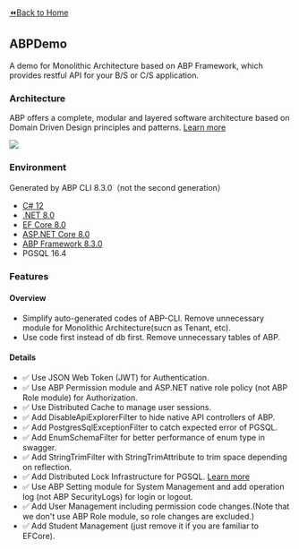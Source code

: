 [:rewind:Back to Home](https://github.com/Jocoboy/dotnet-demos/tree/master)

## ABPDemo

A demo for Monolithic Architecture based on ABP Framework, which provides restful API for your B/S or C/S application.

### Architecture

ABP offers a complete, modular and layered software architecture based on Domain Driven Design principles and patterns.
[Learn more](https://jocoboy.github.io/Hexo-Blog/2024/08/13/abp-and-ddd)

<img src = 'https://jocoboy.github.io/Hexo-Blog/2024/08/13/abp-and-ddd/abp_layer_deps.png'>

### Environment

Generated by ABP CLI 8.3.0（not the second generation）

- [C# 12](https://learn.microsoft.com/zh-cn/dotnet/csharp/whats-new/csharp-12)
- [.NET 8.0](https://learn.microsoft.com/zh-cn/dotnet/core/whats-new/dotnet-8/overview) 
- [EF Core 8.0](https://learn.microsoft.com/zh-cn/ef/core/what-is-new/ef-core-8.0/whatsnew)
- [ASP.NET Core 8.0](https://learn.microsoft.com/zh-cn/aspnet/core/release-notes/aspnetcore-8.0?view=aspnetcore-8.0)
- [ABP Framework 8.3.0](https://abp.io/docs/8.3/get-started)
- PGSQL 16.4

### Features

#### Overview 

- Simplify auto-generated codes of ABP-CLI. Remove unnecessary module for Monolithic Architecture(sucn as Tenant, etc). 
- Use code first instead of db first. Remove unnecessary tables of ABP.

#### Details

- :white_check_mark: Use JSON Web Token (JWT) for Authentication.
- :white_check_mark: Use ABP Permission module and ASP.NET native role policy (not ABP Role module) for Authorization.
- :white_check_mark: Use Distributed Cache to manage user sessions.
- :white_check_mark: Add DisableApiExplorerFilter to hide native API controllers of ABP.
- :white_check_mark: Add PostgresSqlExceptionFilter to catch expected error of PGSQL.
- :white_check_mark: Add EnumSchemaFilter for better performance of enum type in swagger.
- :white_check_mark: Add StringTrimFilter with StringTrimAttribute to trim space depending on reflection.
- :white_check_mark: Add Distributed Lock Infrastructure for PGSQL.
  [Learn more](https://jocoboy.github.io/Hexo-Blog/2024/08/30/pgsql-distributed-lock/)
- :white_check_mark: Use ABP Setting module for System Management and add operation log (not ABP SecurityLogs) for login or logout.
- :white_check_mark: Add User Management including permission code changes.(Note that we don't use ABP Role module, so role changes are excluded.)
- :white_check_mark: Add Student Management (just remove it if you are familiar to EFCore).
